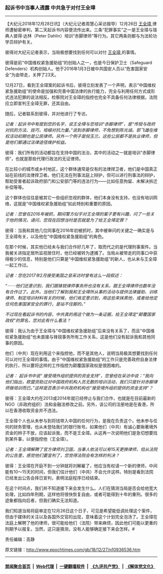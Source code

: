 ### 起诉书中当事人透露 中共急于对付王全璋
------------------------

<p>
 【大纪元2018年12月28日讯】（大纪元记者周慧心采访报导）12月26日
 <a href="http://www.epochtimes.com/gb/tag/%E7%8E%8B%E5%85%A8%E7%92%8B.html">
  王全璋
 </a>
 律师遭秘密审判，第二天起诉书内容便流传出来。三条“犯罪事实”之一是王全璋与瑞典人彼得·达林（Peter Dahlin）培训“赤脚律师”等行为。其它两条则都与为法轮功学员辩护有关。
</p>
<p>
 彼得对大纪元记者表示，当局极想要找到任何可以对付
 <a href="http://www.epochtimes.com/gb/tag/%E7%8E%8B%E5%85%A8%E7%92%8B.html">
  王全璋
 </a>
 的事情。
</p>
<p class="p1">
 <span class="s1">
  彼得是前“中国维权紧急援助组”的创始人之一，也是今日保护卫士（Safeguard Defenders）机构创始人。他于2016年1月3日被中共国安人员以“危害国家安全”为由带走，关押了23天。
 </span>
</p>
<p class="p1">
 <span class="s1">
  12月27日，看到王全璋案的起诉书后，彼得立刻发表了一个声明，表示“中国维权紧急援助组”的使命是加强和完善中国法律的执行能力，完全与利用任何方式或形式违法犯罪的说法相反。检察院对王全璋的指控也完全不具备任何法律根据，法院应立即宣判王全璋无罪，还其自由。
 </span>
</p>
<p class="p1">
 <span class="s1">
  随后，记者联系到彼得，并对他进行了专访。
 </span>
</p>
<p class="p1">
 <em>
  <span class="s1">
   记者：起诉书中有提到您的名字，说王全璋与您培训“赤脚律师”，是“传授与政府对抗的方法、技巧，培植对抗力量。”说到赤脚律师，不免想到陈光诚。郭飞雄在维权活动初期也是公民律师。另外一个例子是倪玉兰。这些公民都不是执业律师，但是他们都通过法律途径维护权益。
  </span>
 </em>
</p>
<p class="p1">
 <span class="s1">
  彼得：我们所有的活动都旨在支持中国的法治，其中的活动之一就是培训“赤脚律师”，也就是那些代理行政法的无证律师。
 </span>
</p>
<p class="p1">
 <span class="s1">
  在比较小的城市或乡村地区，这个群体通常是仅有的法律捍卫者，他们是中国真正站在前线的法律捍卫者。他们无法在刑事法庭上辩护，但可以进行刑事法的辩护，帮助受害者起诉政府部门和公安部门等的违法行为——比如任意拘留、未解决拆迁补偿等等。
 </span>
</p>
<p class="p1">
 <span class="s1">
  这个群体也往往是被其它一些组织忽视的群体，他们本身没有支持，也没有培训网络，这就是“中国维权紧急援助组”如此特别和重要的原因。
 </span>
</p>
<p class="p1">
 <em>
  <span class="s1">
   记者：您曾在2016年被抓，期间警方似乎对王全璋的案子更有兴趣，问了一些关于他的情况，请问，您现在回想当时是否就是为了给王全璋定罪？
  </span>
 </em>
</p>
<p class="p1">
 <span class="s1">
  彼得：当我和其他几位同事在2016年初被抓时，其中被审问的关键之一确实是与王全璋有关，以及他在“中国维权紧急援助组”的角色。
 </span>
</p>
<p class="p1">
 <span class="s1">
  在那个时候，其实他已经未与我们合作好几年了，取而代之的是代理刑事案件。当我被关进指定居所监视居住时，他已经被转为逮捕了。当局从被带走的同事口中获得极少的信息，特别是他们只算是“中国维权紧急援助组”的新人，也从未与王全璋一起工作过。
 </span>
</p>
<p class="p1">
 <em>
  <span class="s1">
   记者：您在2017年2月接受美国之音采访时曾有这么一段叙述：
  </span>
 </em>
</p>
<p class="p2">
 <em>
  <span class="s1">
   “⋯⋯他们还意识到，我们跟锋锐律师事务所也没有关系，跟王全璋律师也数年没有合作过了。此外，当他们了解到我和王全璋所从事的活动与提供法律援助、训练律师、制定培训材料有关的时候，他们肯定意识到，用这些来抹黑他，或者给他定任何危害国家安全的罪行，是站不住脚的。”
  </span>
 </em>
</p>
<p class="p2">
 <em>
  <span class="s1">
   不过现在看起诉书的内容，中共真的用这个做为一条证据，给王全璋定“颠覆国家政权”的罪名，您对此有什么看法？
  </span>
 </em>
</p>
<p class="p1">
 <span class="s1">
  彼得：我认为由于王全璋与“中国维权紧急援助组”后来没有关系了，而且“中国维权紧急援助组”也未直接与锋锐事务所有工作关系，这是他们没有起诉我和其他同事的原因。
 </span>
</p>
<p class="p1">
 <span class="s1">
  他们（中共）现在利用这个来指控他，而不是其他人，说明当局极其想要找到任何可以对付王全璋的事情。由于“中国维权紧急援助组”的工作只是完善政府自身法律的执行，所以要将这样的工作指控为颠覆国家政权是很困难的。
 </span>
</p>
<p class="p1">
 <em>
  <span class="s1">
   记者：
  </span>
  <span class="s2">
   起诉书中说“
  </span>
  <span class="s1">
   接受境外组织提供的资金支持”，您曾经在采访中说：“我向他们指出，欧盟资助过对中国政府机构人员无数的培训活动，我们只是针对赤脚律师做培训而已。”这样是否表示中共政府机构也“接受境外组织提供的资金支持”？
  </span>
 </em>
</p>
<p class="p1">
 <span class="s1">
  彼得：王全璋大约在2013或2014年就已经停止与我们合作，也就是在目前最新的NGO（非政府组织）法和金融法修改之前。另外，该公司的注册地是在香港，所以在香港收取资金并不违法。
 </span>
</p>
<p class="p1">
 <span class="s1">
  王全璋个人也从未参与到将钱带入中国的任何行为，是我在负责这个。他未参与任何的财务管理，也从未登陆我们的银行账号。如果他们（中共）有诚心要揪著境外资金的辫子不放，应该起诉我，而不是王全璋。从这再一次说明他们是急切想要找到某件事，以便指控他（王全璋）。
 </span>
</p>
<p class="p1">
 <em>
  <span class="s1">
   记者：王全璋解聘了官方律师刘卫国，当事人依法可以有15天更换律师，但从法院的公告里，感觉他们要宣判了，您觉得法院会有怎样的判决？
  </span>
 </em>
</p>
<p class="p1">
 <span class="s1">
  彼得：王全璋在开庭不到一分钟就将刘解雇了，他应当有权请一个新的律师，中间能有10～15天的时间，但我们估计他们（中共）不会允许这样。特别是看到法院已经发出公告会择日宣判，表明法庭程序已经结束。
 </span>
</p>
<p class="p1">
 <span class="s1">
  在这个时间点，我们并不知道接下来会发生什么。人们在猜测当局是否会给他宽大处理，比如四年刑期，这样他将很快恢复自由，或者可能得到十年的重刑。很多的迹象都指向后者，但我们确实无法知道。
 </span>
</p>
<p class="p1">
 <span class="s1">
  我们知道当局将庭审定在12月26日这个日子，可见是希望能低调处理这个案件，但由于媒体的关注以及各国外交官的出现，意味着这个计划完全泡汤了。王全璋在法庭上解聘了他的律师，很可能给他们（法院）带来麻烦，因此他们可能以更重的刑期予以报复。当然，这只是猜测，没有人能够确定接下来会怎样。#
 </span>
</p>
<p class="p1">
 责任编辑：高静
</p>

原文链接：http://www.epochtimes.com/gb/18/12/27/n10936536.htm


------------------------
#### [禁闻聚合首页](https://github.com/gfw-breaker/banned-news/blob/master/README.md) &nbsp;|&nbsp; [Web代理](https://github.com/gfw-breaker/open-proxy/blob/master/README.md) &nbsp;|&nbsp; [一键翻墙软件](https://github.com/gfw-breaker/nogfw/blob/master/README.md) &nbsp;|&nbsp; [《九评共产党》](https://github.com/gfw-breaker/9ping.md/blob/master/README.md#九评之一评共产党是什么) &nbsp;|&nbsp; [《解体党文化》](https://github.com/gfw-breaker/jtdwh.md/blob/master/README.md#绪论)